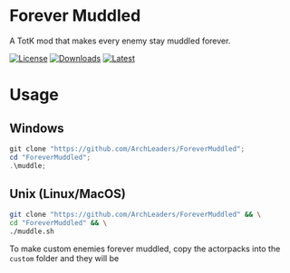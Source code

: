 # Forever Muddled

A TotK mod that makes every enemy stay muddled forever.

[![License](https://img.shields.io/badge/License-MIT-blue.svg?logo=github&logoColor=5751ff&labelColor=2A2C33&color=5751ff&style=for-the-badge)](https://github.com/ArchLeaders/ForeverMuddled/blob/master/License.md) [![Downloads](https://img.shields.io/github/downloads/ArchLeaders/ForeverMuddled/total?label=downloads&logo=github&logoColor=37c75e&labelColor=2A2C33&color=37c75e&style=for-the-badge)](https://github.com/ArchLeaders/ForeverMuddled/releases) [![Latest](https://img.shields.io/github/v/tag/ArchLeaders/ForeverMuddled?label=Release&logo=github&logoColor=324fff&color=324fff&labelColor=2A2C33&style=for-the-badge)](https://github.com/ArchLeaders/ForeverMuddled/releases/latest)

# Usage

## Windows

```powershell
git clone "https://github.com/ArchLeaders/ForeverMuddled";
cd "ForeverMuddled";
.\muddle;
```

## Unix (Linux/MacOS)

```sh
git clone "https://github.com/ArchLeaders/ForeverMuddled" && \
cd "ForeverMuddled" && \
./muddle.sh
```

To make custom enemies forever muddled, copy the actorpacks into the `custom` folder and they will be 